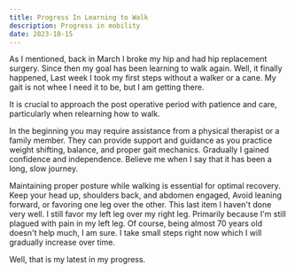 ```yaml
---
title: Progress In Learning to Walk
description: Progress in mobility 
date: 2023-10-15
---
```

<div class="text-container">

As I mentioned, back in March I broke my hip and had hip replacement
surgery. Since then my goal has been learning to walk again. Well, it
finally happened, Last week I took my first steps without a walker or
a cane. My gait is not whee I need it to be, but I am getting there.

It is crucial to approach the post operative period with patience and
care, particularly when relearning how to walk.

In the beginning you may require assistance from a physical therapist
or a family member. They can provide support and guidance as you
practice weight shifting, balance, and proper gait
mechanics. Gradually I gained confidence and independence. Believe me when
I say that it has been a long, slow journey.

Maintaining proper posture while walking  is essential for optimal
recovery. Keep your head up, shoulders back, and abdomen engaged,
Avoid leaning forward, or favoring one leg over the other. This last
item I haven't done very well. I still favor my left leg over my right
leg. Primarily because I'm still plagued with pain in my left leg. Of
course, being almost 70 years old doesn't help much, I am sure. I take
small steps right now which I will gradually increase over time.

Well, that is my latest in my progress. 

</div>
